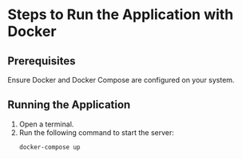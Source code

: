 # Steps to Run the Application with Docker

## Prerequisites

Ensure Docker and Docker Compose are configured on your system.

## Running the Application

1. Open a terminal.
2. Run the following command to start the server:
    ```sh
    docker-compose up
    ```